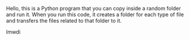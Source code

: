 Hello, this is a Python program that you can copy inside a random folder and run it.
When you run this code, it creates a folder for each type of file and transfers the files related to that folder to it.

lmwdi

